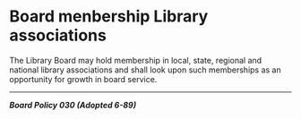 # Board menbership Library associations

The Library Board may hold membership in local, state, regional and national library associations and shall look upon such memberships as an opportunity for growth in board service.

---

**_Board Policy 030 (Adopted 6-89)_**